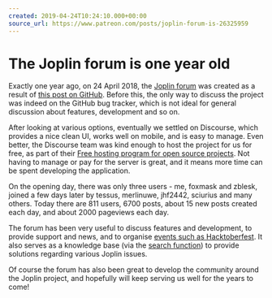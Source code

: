 ```yaml
---
created: 2019-04-24T10:24:10.000+00:00
source_url: https://www.patreon.com/posts/joplin-forum-is-26325959
---
```


# The Joplin forum is one year old

Exactly one year ago, on 24 April 2018, the [Joplin forum](https://discourse.joplinapp.org/) was created as a result of [this post on GitHub](https://github.com/dpjl/joplin/issues/418). Before this, the only way to discuss the project was indeed on the GitHub bug tracker, which is not ideal for general discussion about features, development and so on.

After looking at various options, eventually we settled on Discourse, which provides a nice clean UI, works well on mobile, and is easy to manage. Even better, the Discourse team was kind enough to host the project for us for free, as part of their [Free hosting program for open source projects](https://blog.discourse.org/2016/03/free-discourse-forum-hosting-for-community-friendly-github-projects/). Not having to manage or pay for the server is great, and it means more time can be spent developing the application.

On the opening day, there was only three users - me, foxmask and zblesk, joined a few days later by tessus, merlinuwe, jhf2442, sciurius and many others. Today there are 811 users, 6700 posts, about 15 new posts created each day, and about 2000 pageviews each day.

The forum has been very useful to discuss features and development, to provide support and news, and to organise [events such as Hacktoberfest](https://discourse.joplinapp.org/t/joplin-and-hacktobertfest-2018/752). It also serves as a knowledge base (via the [search function](https://discourse.joplinapp.org/search)) to provide solutions regarding various Joplin issues.

Of course the forum has also been great to develop the community around the Joplin project, and hopefully will keep serving us well for the years to come!
